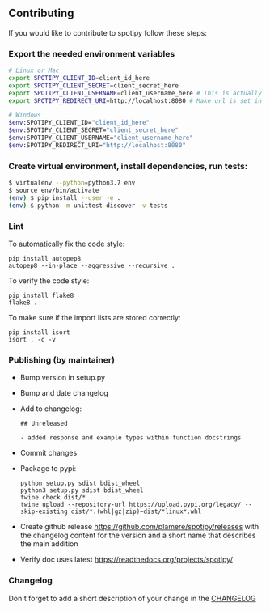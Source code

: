 ## Contributing

If you would like to contribute to spotipy follow these steps:

### Export the needed environment variables

```bash
# Linux or Mac
export SPOTIPY_CLIENT_ID=client_id_here
export SPOTIPY_CLIENT_SECRET=client_secret_here
export SPOTIPY_CLIENT_USERNAME=client_username_here # This is actually an id not spotify display name
export SPOTIPY_REDIRECT_URI=http://localhost:8080 # Make url is set in app you created to get your ID and SECRET

# Windows
$env:SPOTIPY_CLIENT_ID="client_id_here"
$env:SPOTIPY_CLIENT_SECRET="client_secret_here"
$env:SPOTIPY_CLIENT_USERNAME="client_username_here"
$env:SPOTIPY_REDIRECT_URI="http://localhost:8080"
```

### Create virtual environment, install dependencies, run tests:

```bash
$ virtualenv --python=python3.7 env
$ source env/bin/activate
(env) $ pip install --user -e .
(env) $ python -m unittest discover -v tests
```

### Lint

To automatically fix the code style:

    pip install autopep8
    autopep8 --in-place --aggressive --recursive .

To verify the code style:

    pip install flake8
    flake8 .

To make sure if the import lists are stored correctly:

    pip install isort
    isort . -c -v

### Publishing (by maintainer)

- Bump version in setup.py
- Bump and date changelog
- Add to changelog:

      ## Unreleased

      - added response and example types within function docstrings

- Commit changes
- Package to pypi:

      python setup.py sdist bdist_wheel
      python3 setup.py sdist bdist_wheel
      twine check dist/*
      twine upload --repository-url https://upload.pypi.org/legacy/ --skip-existing dist/*.(whl|gz|zip)~dist/*linux*.whl

- Create github release https://github.com/plamere/spotipy/releases with the changelog content
  for the version and a short name that describes the main addition
- Verify doc uses latest https://readthedocs.org/projects/spotipy/

### Changelog

Don't forget to add a short description of your change in the [CHANGELOG](CHANGELOG.md)
